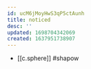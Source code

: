 ```yaml
---
id: ucM6jMoyHwS3qP5ctAunh
title: noticed
desc: ''
updated: 1698704342069
created: 1637951738907
---
```




- [[c.sphere]] #shapow 
